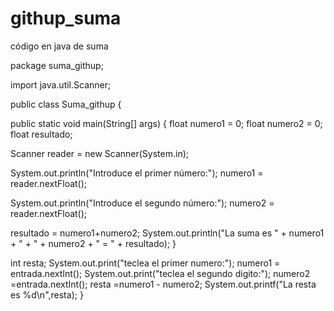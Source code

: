 # githup_suma
código en java de suma


package suma_githup;

import java.util.Scanner;


public class Suma_githup {

public static void main(String[] args) {
        float numero1 = 0; float numero2 = 0;
        float resultado;
       
Scanner reader = new Scanner(System.in);

System.out.println("Introduce el primer número:"); numero1 = reader.nextFloat();

System.out.println("Introduce el segundo número:"); numero2 = reader.nextFloat();

resultado = numero1+numero2; System.out.println("La suma es " + numero1 + " + " + numero2 + " = " + resultado); }   

int resta;
System.out.print("teclea el primer numero:");
 numero1 = entrada.nextInt();
  System.out.print("teclea el segundo digito:");
  numero2 =entrada.nextInt();
  resta =numero1 - numero2;
  System.out.printf("La resta es %d\n",resta);
}

